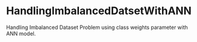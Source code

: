 # HandlingImbalancedDatsetWithANN
Handling Imbalanced Dataset Problem using class weights parameter with ANN model.
